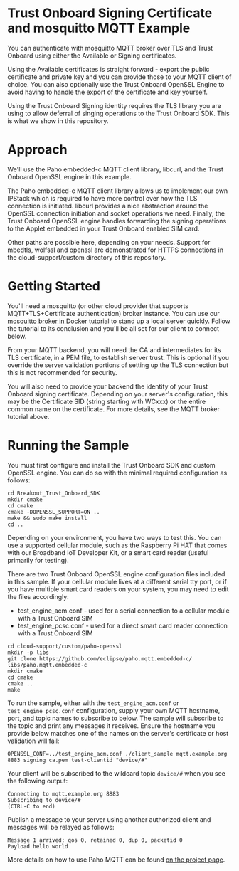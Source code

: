 # Trust Onboard Signing Certificate and mosquitto MQTT Example

You can authenticate with mosquitto MQTT broker over TLS and Trust Onboard using either the Available or Signing certificates.

Using the Available certificates is straight forward - export the public certificate and private key and you can provide those to your MQTT client of choice.  You can also optionally use the Trust Onboard OpenSSL Engine to avoid having to handle the export of the certificate and key yourself.

Using the Trust Onboard Signing identity requires the TLS library you are using to allow deferral of singing operations to the Trust Onboard SDK.  This is what we show in this repository.

# Approach

We'll use the Paho embedded-c MQTT client library, libcurl, and the Trust Onboard OpenSSL engine in this example.

The Paho embedded-c MQTT client library allows us to implement our own IPStack which is required to have more control over how the TLS connection is initiated.  libcurl provides a nice abstraction around the OpenSSL connection initiation and socket operations we need.  Finally, the Trust Onboard OpenSSL engine handles forwarding the signing operations to the Applet embedded in your Trust Onboard enabled SIM card.

Other paths are possible here, depending on your needs.  Support for mbedtls, wolfssl and openssl are demonstrated for HTTPS connections in the cloud-support/custom directory of this repository.

# Getting Started

You'll need a mosquitto (or other cloud provider that supports MQTT+TLS+Certificate authentication) broker instance.  You can use our [mosquitto broker in Docker](https://www.twilio.com/docs/wireless/tutorials/programmable-wireless-sample-mqtt-broker-server) tutorial to stand up a local server quickly.  Follow the tutorial to its conclusion and you'll be all set for our client to connect below.

From your MQTT backend, you will need the CA and intermediates for its TLS certificate, in a PEM file, to establish server trust.  This is optional if you override the server validation portions of setting up the TLS connection but this is not recommended for security.

You will also need to provide your backend the identity of your Trust Onboard signing certificate.  Depending on your server's configuration, this may be the Certificate SID (string starting with WCxxx) or the entire common name on the certificate.  For more details, see the MQTT broker tutorial above.

# Running the Sample

You must first configure and install the Trust Onboard SDK and custom OpenSSL engine.  You can do so with the minimal required configuration as follows:

```
cd Breakout_Trust_Onboard_SDK
mkdir cmake
cd cmake
cmake -DOPENSSL_SUPPORT=ON ..
make && sudo make install
cd ..
```

Depending on your environment, you have two ways to test this.  You can use a supported cellular module, such as the Raspberry Pi HAT that comes with our Broadband IoT Developer Kit, or a smart card reader (useful primarily for testing).

There are two Trust Onboard OpenSSL engine configuration files included in this sample.  If your cellular module lives at a different serial tty port, or if you have multiple smart card readers on your system, you may need to edit the files accordingly:

- test_engine_acm.conf - used for a serial connection to a cellular module with a Trust Onboard SIM
- test_engine_pcsc.conf - used for a direct smart card reader connection with a Trust Onboard SIM


```
cd cloud-support/custom/paho-openssl
mkdir -p libs
git clone https://github.com/eclipse/paho.mqtt.embedded-c/ libs/paho.mqtt.embedded-c
mkdir cmake
cd cmake
cmake ..
make
```

To run the sample, either with the `test_engine_acm.conf` or `test_engine_pcsc.conf` configuration, supply your own MQTT hostname, port, and topic names to subscribe to below.  The sample will subscribe to the topic and print any messages it receives.  Ensure the hostname you provide below matches one of the names on the server's certificate or host validation will fail:

```
OPENSSL_CONF=../test_engine_acm.conf ./client_sample mqtt.example.org 8883 signing ca.pem test-clientid "device/#"
```

Your client will be subscribed to the wildcard topic `device/#` when you see the following output:

```
Connecting to mqtt.example.org 8883
Subscribing to device/#
(CTRL-C to end)
```

Publish a message to your server using another authorized client and messages will be relayed as follows:

```
Message 1 arrived: qos 0, retained 0, dup 0, packetid 0
Payload hello world
```

More details on how to use Paho MQTT can be found [on the project page](https://github.com/eclipse/paho.mqtt.embedded-c).

